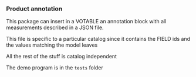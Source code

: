 ### Product annotation

This package can insert in a VOTABLE an annotation block with all measurements described in a JSON file.

This file is specific to a particular catalog since it contains the FIELD ids and the values matching the model leaves

All the rest of the stuff is catalog independent

The demo program is in the `tests` folder